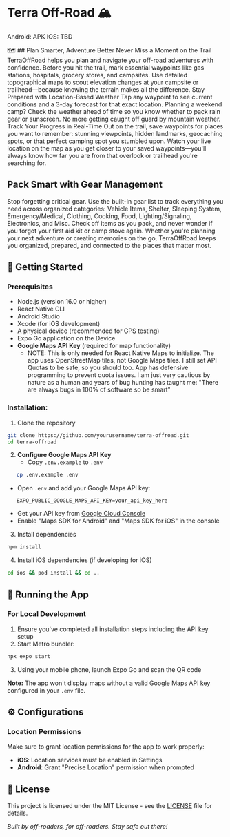 # Terra Off-Road 🏔️

Android: APK
IOS: TBD 



🗺️ ## Plan Smarter, Adventure Better
Never Miss a Moment on the Trail
TerraOffRoad helps you plan and navigate your off-road adventures with confidence. Before you hit the trail, mark essential waypoints like gas stations, hospitals, grocery stores, and campsites. Use detailed topographical maps to scout elevation changes at your campsite or trailhead—because knowing the terrain makes all the difference.
Stay Prepared with Location-Based Weather
Tap any waypoint to see current conditions and a 3-day forecast for that exact location. Planning a weekend camp? Check the weather ahead of time so you know whether to pack rain gear or sunscreen. No more getting caught off guard by mountain weather.
Track Your Progress in Real-Time
Out on the trail, save waypoints for places you want to remember: stunning viewpoints, hidden landmarks, geocaching spots, or that perfect camping spot you stumbled upon. Watch your live location on the map as you get closer to your saved waypoints—you'll always know how far you are from that overlook or trailhead you're searching for.

## Pack Smart with Gear Management
Stop forgetting critical gear. Use the built-in gear list to track everything you need across organized categories: Vehicle Items, Shelter, Sleeping System, Emergency/Medical, Clothing, Cooking, Food, Lighting/Signaling, Electronics, and Misc. Check off items as you pack, and never wonder if you forgot your first aid kit or camp stove again.
Whether you're planning your next adventure or creating memories on the go, TerraOffRoad keeps you organized, prepared, and connected to the places that matter most.


## 🚀 Getting Started

### Prerequisites
- Node.js (version 16.0 or higher)
- React Native CLI
- Android Studio
- Xcode (for iOS development)
- A physical device (recommended for GPS testing)
- Expo Go application on the Device
- **Google Maps API Key** (required for map functionality)
  - NOTE: This is only needed for React Native Maps to initialize. The app uses OpenStreetMap tiles, not Google Maps tiles.
     I still set API Quotas to be safe, so you should too. App has defensive programming to prevent quota issues. I am just very cautious by nature as a human and years of bug hunting has taught me: "There are always bugs in 100% of software so be smart"


### Installation:
1. Clone the repository
```bash
git clone https://github.com/yourusername/terra-offroad.git
cd terra-offroad
```

2. **Configure Google Maps API Key**
   - Copy `.env.example` to `.env`
```bash
   cp .env.example .env
```
   - Open `.env` and add your Google Maps API key:
```
   EXPO_PUBLIC_GOOGLE_MAPS_API_KEY=your_api_key_here
```
   - Get your API key from [Google Cloud Console](https://console.cloud.google.com/)
   - Enable "Maps SDK for Android" and "Maps SDK for iOS" in the console

3. Install dependencies
```bash
npm install
```

4. Install iOS dependencies (if developing for iOS)
```bash
cd ios && pod install && cd ..
```

## 📱 Running the App

### For Local Development
1. Ensure you've completed all installation steps including the API key setup
2. Start Metro bundler:
```bash
npx expo start
```
3. Using your mobile phone, launch Expo Go and scan the QR code

**Note:** The app won't display maps without a valid Google Maps API key configured in your `.env` file.

## ⚙️ Configurations
### Location Permissions
Make sure to grant location permissions for the app to work properly:
- **iOS**: Location services must be enabled in Settings
- **Android**: Grant "Precise Location" permission when prompted

## 📄 License

This project is licensed under the MIT License - see the [LICENSE](LICENSE) file for details.


*Built by off-roaders, for off-roaders. Stay safe out there!*
